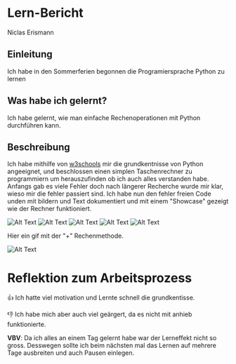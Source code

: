 # Lern-Bericht
Niclas Erismann

## Einleitung

Ich habe in den Sommerferien begonnen die Programiersprache Python zu lernen

## Was habe ich gelernt?

Ich habe gelernt, wie man einfache Rechenoperationen mit Python durchführen kann.

## Beschreibung

Ich habe mithilfe von [w3schools](https://www.w3schools.com/python/) mir die grundkentnisse von Python angeeignet, und beschlossen einen simplen Taschenrechner zu programmiern um herauszufinden ob ich auch alles verstanden habe. Anfangs gab es viele Fehler doch nach längerer Recherche wurde mir klar, wieso mir die fehler passiert sind. Ich habe nun den fehler freien Code unden mit bildern und Text dokumentiert und mit einem "Showcase" gezeigt wie der Rechner funktioniert.

![Alt Text](https://raw.githubusercontent.com/Pianonic/special-octo-libary/main/1.png)
![Alt Text](https://raw.githubusercontent.com/Pianonic/special-octo-libary/main/2.png)
![Alt Text](https://raw.githubusercontent.com/Pianonic/special-octo-libary/main/3.png)
![Alt Text](https://raw.githubusercontent.com/Pianonic/special-octo-libary/main/5.png)
![Alt Text](https://raw.githubusercontent.com/Pianonic/special-octo-libary/main/4.png)

Hier ein gif mit der "+" Rechenmethode.

![Alt Text](https://raw.githubusercontent.com/Pianonic/special-octo-libary/main/gif-of-plus.gif)

# Reflektion zum Arbeitsprozess

👍 Ich hatte viel motivation und Lernte schnell die grundkentisse.

👎 Ich habe mich aber auch viel geärgert, da es nicht mit anhieb funktionierte. 

**VBV**: Da ich alles an einem Tag gelernt habe war der Lerneffekt nicht so gross. Desswegen sollte ich beim nächsten mal das Lernen auf mehrere Tage ausbreiten und auch Pausen einlegen.
